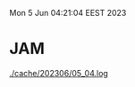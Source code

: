 Mon  5 Jun 04:21:04 EEST 2023
# JAM
<a href='./cache/202306/05_04.log'>./cache/202306/05_04.log</a>
